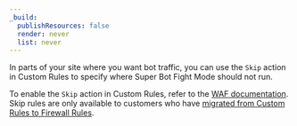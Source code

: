 ```yaml
---
_build:
  publishResources: false
  render: never
  list: never
---
```


In parts of your site where you want bot traffic, you can use the `Skip` action in Custom Rules to specify where Super Bot Fight Mode should not run. 

To enable the `Skip` action in Custom Rules, refer to the [WAF documentation](/waf/custom-rules/skip/). Skip rules are only available to customers who have [migrated from Custom Rules to Firewall Rules](/waf/reference/migration-guides/firewall-rules-to-custom-rules/). 